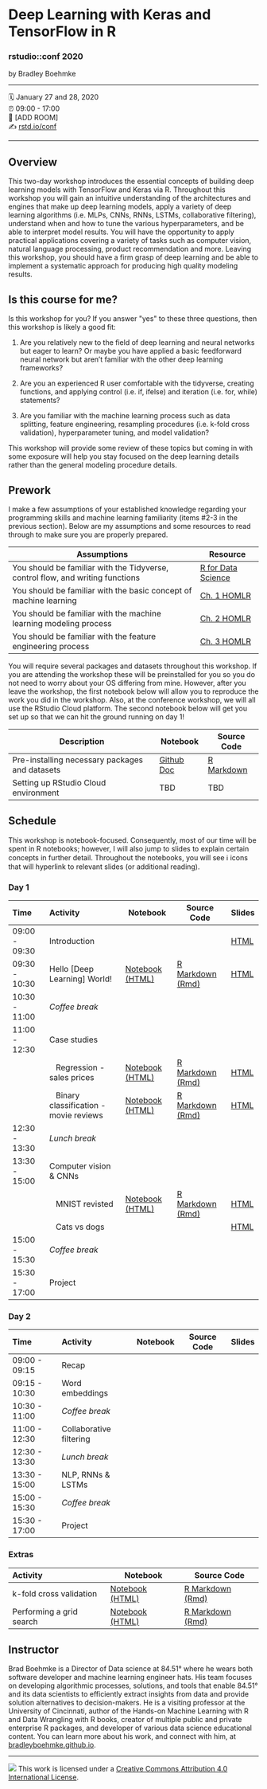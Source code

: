 Deep Learning with Keras and TensorFlow in R
================

### rstudio::conf 2020

by Bradley Boehmke

-----

:spiral_calendar: January 27 and 28, 2020  
:alarm_clock:     09:00 - 17:00  
:hotel:           \[ADD ROOM\]  
:writing_hand:    [rstd.io/conf](http://rstd.io/conf)

-----

## Overview

This two-day workshop introduces the essential concepts of building deep learning models with TensorFlow and Keras via R. Throughout this workshop you will gain an intuitive understanding of the architectures and engines that make up deep learning models, apply a variety of deep learning algorithms (i.e. MLPs, CNNs, RNNs, LSTMs, collaborative filtering), understand when and how to tune the various hyperparameters, and be able to interpret model results. You will have the opportunity to apply practical applications covering a variety of tasks such as computer vision, natural language processing, product recommendation and more. Leaving this workshop, you should have a firm grasp of deep learning and be able to implement a systematic approach for producing high quality modeling results.

## Is this course for me?

Is this workshop for you? If you answer "yes" to these three questions, then this workshop is likely a good fit: 

1. Are you relatively new to the field of deep learning and neural networks but eager to learn? Or maybe you have applied a basic feedforward neural network but aren’t familiar with the other deep learning frameworks? 

2. Are you an experienced R user comfortable with the tidyverse, creating functions, and applying control (i.e. if, ifelse) and iteration (i.e. for, while) statements? 

3. Are you familiar with the machine learning process such as data splitting, feature engineering, resampling procedures (i.e. k-fold cross validation), hyperparameter tuning, and model validation? 

This workshop will provide some review of these topics but coming in with some exposure will help you stay focused on the deep learning details rather than the general modeling procedure details.

## Prework

I make a few assumptions of your established knowledge regarding your programming skills and machine learning familiarity (items #2-3 in the previous section). Below are my assumptions and some resources to read through to make sure you are properly prepared.

| Assumptions                       | Resource      
| --------------------------------- | ------------- |
| You should be familiar with the Tidyverse, control flow, and writing functions | [R for Data Science](https://r4ds.had.co.nz/) | 
| You should be familiar with the basic concept of machine learning | [Ch. 1 HOMLR](https://bradleyboehmke.github.io/HOML/intro.html) | 
| You should be familiar with the machine learning modeling process | [Ch. 2 HOMLR](https://bradleyboehmke.github.io/HOML/process.html) | 
| You should be familiar with the feature engineering process | [Ch. 3 HOMLR](https://bradleyboehmke.github.io/HOML/engineering.html) |


You will require several packages and datasets throughout this workshop. If you are attending the workshop these will be preinstalled for you so you do not need to worry about your OS differing from mine. However, after you leave the workshop, the first notebook below will allow you to reproduce the work you did in the workshop. Also, at the conference workshop, we will all use the RStudio Cloud platform. The second notebook below will get you set up so that we can hit the ground running on day 1!

| Description                       | Notebook      | Source Code
| --------------------------------- | ------------- | ------------- |
| Pre-installing necessary packages and datasets | [Github Doc](https://github.com/rstudio-conf-2020/dl-keras-tf/blob/master/materials/01-intro/01-requirements.md) | [R Markdown](https://github.com/rstudio-conf-2020/dl-keras-tf/blob/master/materials/01-intro/01-requirements.Rmd) |
| Setting up RStudio Cloud environment | TBD | TBD |

## Schedule

This workshop is notebook-focused. Consequently, most of our time will be spent
in R notebooks; however, I will also jump to slides to explain certain concepts
in further detail. Throughout the notebooks, you will see ℹ️ icons that will
hyperlink to relevant slides (or additional reading).

### Day 1

| Time          | Activity                      | Notebook | Source Code | Slides |
| :------------ | :---------------------------- | -------- | ----------- | ------ |
| 09:00 - 09:30 | Introduction                  |          |             | [HTML](https://rstudio-conf-2020.github.io/dl-keras-tf/01-intro.html#1) |
| 09:30 - 10:30 | Hello [Deep Learning] World!  | [Notebook (HTML)](https://rstudio-conf-2020.github.io/dl-keras-tf/notebooks/01-hello-DL-world.nb.html) | [R Markdown (Rmd)](https://github.com/rstudio-conf-2020/dl-keras-tf/blob/master/materials/02-the-dl-engine/01-hello-DL-world.Rmd) | [HTML](http://bit.ly/dl-01) |
| 10:30 - 11:00 | *Coffee break*                |   |   |   |
| 11:00 - 12:30 | Case studies                  |   |   |   |
|               | &nbsp;&nbsp;&nbsp;Regression - sales prices | [Notebook (HTML)](https://rstudio-conf-2020.github.io/dl-keras-tf/notebooks/01-ames.nb.html) | [R Markdown (Rmd)](https://github.com/rstudio-conf-2020/dl-keras-tf/blob/master/materials/03-case-studies/01-ames.Rmd) | [HTML](http://bit.ly/dl-02) |
|               | &nbsp;&nbsp;&nbsp;Binary classification - movie reviews | [Notebook (HTML)](https://rstudio-conf-2020.github.io/dl-keras-tf/notebooks/02-imdb.nb.html) | [R Markdown (Rmd)](https://github.com/rstudio-conf-2020/dl-keras-tf/blob/master/materials/03-case-studies/02-imdb.Rmd) | [HTML](http://bit.ly/dl-02#20) |
| 12:30 - 13:30 | *Lunch break*                 |   |   |   |
| 13:30 - 15:00 | Computer vision & CNNs        |   |   |   |
|               | &nbsp;&nbsp;&nbsp;MNIST revisted | [Notebook (HTML)](https://rstudio-conf-2020.github.io/dl-keras-tf/notebooks/01-mnist-revisited.nb.html) | [R Markdown (Rmd)](https://github.com/rstudio-conf-2020/dl-keras-tf/blob/master/materials/04-computer-vision-CNNs/01-mnist-revisited.Rmd) | [HTML](http://bit.ly/dl-03#12) |
|               | &nbsp;&nbsp;&nbsp;Cats vs dogs |   |  | [HTML](http://bit.ly/dl-03#37) |
| 15:00 - 15:30 | *Coffee break*                |   |   |   |
| 15:30 - 17:00 | Project                       |   |   |   |

### Day 2

| Time          | Activity                      | Notebook | Source Code | Slides |
| :------------ | :---------------------------- | -------- | ----------- | ------ |
| 09:00 - 09:15 | Recap                         |   |   |   |
| 09:15 - 10:30 | Word embeddings               |   |   |   |
| 10:30 - 11:00 | *Coffee break*                |   |   |   |
| 11:00 - 12:30 | Collaborative filtering       |   |   |   |
| 12:30 - 13:30 | *Lunch break*                 |   |   |   |
| 13:30 - 15:00 | NLP, RNNs & LSTMs             |   |   |   |
| 15:00 - 15:30 | *Coffee break*                |   |   |   |
| 15:30 - 17:00 | Project                       |   |   |   |

### Extras

| Activity                      | Notebook | Source Code |
| :---------------------------- | -------- | ----------- |
| k-fold cross validation       | [Notebook (HTML)](https://rstudio-conf-2020.github.io/dl-keras-tf/notebooks/validation-procedures.nb.html) | [R Markdown (Rmd)](https://github.com/rstudio-conf-2020/dl-keras-tf/blob/master/materials/99-extras/validation-procedures.Rmd) |
| Performing a grid search      | [Notebook (HTML)](https://rstudio-conf-2020.github.io/dl-keras-tf/notebooks/imdb-grid-search.nb.html) | [R Markdown (Rmd)](https://github.com/rstudio-conf-2020/dl-keras-tf/blob/master/materials/99-extras/imdb-grid-search.Rmd) |


## Instructor

Brad Boehmke is a Director of Data science at 84.51° where he wears both
software developer and machine learning engineer hats. His team focuses
on developing algorithmic processes, solutions, and tools that enable
84.51° and its data scientists to efficiently extract insights from data
and provide solution alternatives to decision-makers. He is a visiting
professor at the University of Cincinnati, author of the Hands-on
Machine Learning with R and Data Wrangling with R books, creator of
multiple public and private enterprise R packages, and developer of
various data science educational content. You can learn more about his
work, and connect with him, at [bradleyboehmke.github.io](http://bradleyboehmke.github.io/).

-----

![](https://i.creativecommons.org/l/by/4.0/88x31.png) This work is
licensed under a [Creative Commons Attribution 4.0 International
License](https://creativecommons.org/licenses/by/4.0/).
